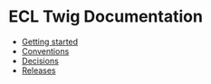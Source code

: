 # ECL Twig Documentation

- [Getting started](./getting-started.md)
- [Conventions](./conventions.md)
- [Decisions](./decisions)
- [Releases](./release.md)
